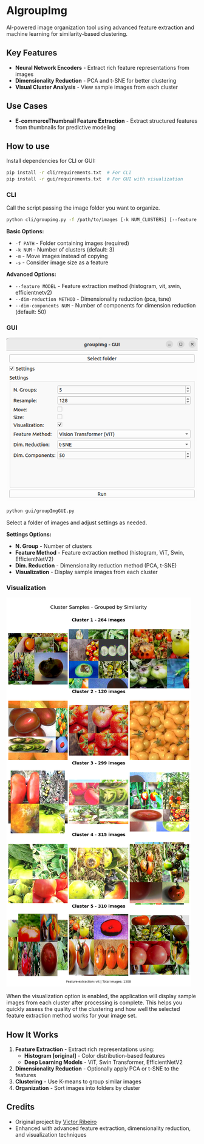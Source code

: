 # AIgroupImg

AI-powered image organization tool using advanced feature extraction and machine learning for similarity-based clustering.


## Key Features

- **Neural Network Encoders** - Extract rich feature representations from images
- **Dimensionality Reduction** - PCA and t-SNE for better clustering
- **Visual Cluster Analysis** - View sample images from each cluster

## Use Cases

- **E-commerceThumbnail Feature Extraction** - Extract structured features from thumbnails for predictive modeling


## How to use

Install dependencies for CLI or GUI:

```bash
pip install -r cli/requirements.txt  # For CLI
pip install -r gui/requirements.txt  # For GUI with visualization
```

### CLI

Call the script passing the image folder you want to organize.

```bash
python cli/groupimg.py -f /path/to/images [-k NUM_CLUSTERS] [--feature MODEL] [options]
```

**Basic Options:**

- `-f PATH` - Folder containing images (required)
- `-k NUM` - Number of clusters (default: 3)
- `-m` - Move images instead of copying
- `-s` - Consider image size as a feature

**Advanced Options:**

- `--feature MODEL` - Feature extraction method (histogram, vit, swin, efficientnetv2)
- `--dim-reduction METHOD` - Dimensionality reduction (pca, tsne)
- `--dim-components NUM` - Number of components for dimension reduction (default: 50)

### GUI

![groupImgGUI](./demo/screenshot-GUI.png)

```bash
python gui/groupImgGUI.py
```

Select a folder of images and adjust settings as needed.

**Settings Options:**

- **N. Group** - Number of clusters
- **Feature Method** - Feature extraction method (histogram, ViT, Swin, EfficientNetV2)
- **Dim. Reduction** - Dimensionality reduction method (PCA, t-SNE)
- **Visualization** - Display sample images from each cluster

### Visualization

![Cluster Visualization](./demo/cluster.png)

When the visualization option is enabled, the application will display sample images from each cluster after processing is complete. This helps you quickly assess the quality of the clustering and how well the selected feature extraction method works for your image set.

## How It Works

1. **Feature Extraction** - Extract rich representations using:
   - **Histogram [original]** - Color distribution-based features
   - **Deep Learning Models** - ViT, Swin Transformer, EfficientNetV2
2. **Dimensionality Reduction** - Optionally apply PCA or t-SNE to the features
3. **Clustering** - Use K-means to group similar images
4. **Organization** - Sort images into folders by cluster

## Credits

- Original project by [Victor Ribeiro](https://github.com/victorqribeiro/groupImg)
- Enhanced with advanced feature extraction, dimensionality reduction, and visualization techniques
